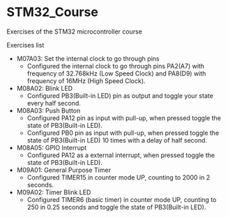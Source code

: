 # STM32_Course
Exercises of the STM32 microcontroller course

Exercises list

- M07A03: Set the internal clock to go through pins
  - Configured the internal clock to go through pins PA2(A7) with frequency of 32.768kHz (Low Speed Clock) and PA8(D9) with frequency of 16MHz (High Speed Clock).
- M08A02: Blink LED
  - Configured PB3(Built-in LED) pin as output and toggle your state every half second.
- M08A03: Push Button
  - Configured PA12 pin as input with pull-up, when pressed toggle the state of PB3(Built-in LED).
  - Configured PB0 pin as input with pull-up, when pressed toggle the state of PB3(Built-in LED) 10 times with a delay of half second.
- M08A05: GPIO Interrupt 
  - Configured PA12 as a external interrupt, when pressed toggle the state of PB3(Built-in LED).
- M09A01: General Purpose Timer
  - Configured TIMER15 in counter mode UP, counting to 2000 in 2 seconds.
- M09A02: Timer Blink LED
  - Configured TIMER6 (basic timer) in counter mode UP, counting to 250 in 0.25 seconds and toggle the state of PB3(Built-in LED).